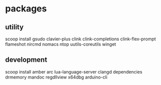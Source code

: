 # packages
## utility
scoop install gsudo clavier-plus clink clink-completions clink-flex-prompt
  flameshot nircmd nomacs ntop uutils-coreutils winget

## development
scoop install amber arc lua-language-server clangd dependencies drmemory mandoc
  regdllview x64dbg arduino-cli
